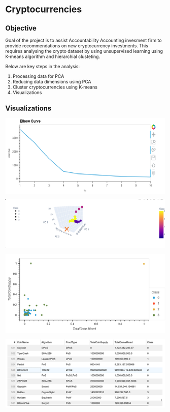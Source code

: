 # Cryptocurrencies

## Objective

  Goal of the project is to assist Accountability Accounting invesment firm to provide recommendations on new cryptocurrency investments.
  This requires analysing the crypto dataset by using unsupervised learning using K-means algorithm and hierarchial clusteting. 
  
  Below are key steps in the analysis:
  1. Processing data for PCA
  2. Reducing data dimensions using PCA
  3. Cluster cryptocurrencies using K-means
  4. Visualizations
  
## Visualizations

![](https://github.com/SuniAnalytics/Cryptocurrencies/blob/main/images/1ElbowCurve.png)

![](https://github.com/SuniAnalytics/Cryptocurrencies/blob/main/images/2.png)

![](https://github.com/SuniAnalytics/Cryptocurrencies/blob/main/images/3.png)

![](https://github.com/SuniAnalytics/Cryptocurrencies/blob/main/images/4crypto_table.png)
